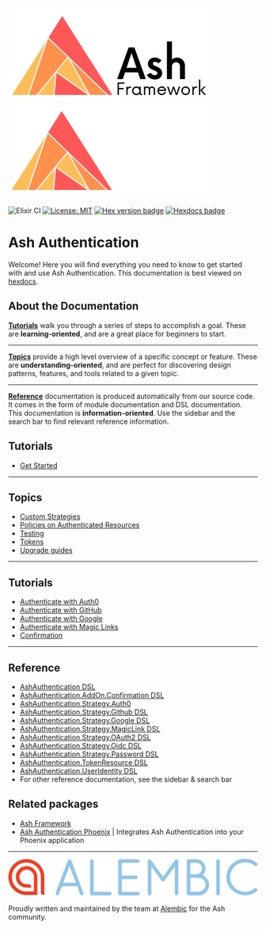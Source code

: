 ![Logo](https://github.com/ash-project/ash/blob/main/logos/cropped-for-header-black-text.png?raw=true#gh-light-mode-only)
![Logo](https://github.com/ash-project/ash/blob/main/logos/cropped-for-header-white-text.png?raw=true#gh-dark-mode-only)

![Elixir CI](https://github.com/team-alembic/ash_authentication/workflows/Elixir%20Library/badge.svg)
[![License: MIT](https://img.shields.io/badge/License-MIT-yellow.svg)](https://opensource.org/licenses/MIT)
[![Hex version badge](https://img.shields.io/hexpm/v/ash_authentication.svg)](https://hex.pm/packages/ash_authentication)
[![Hexdocs badge](https://img.shields.io/badge/docs-hexdocs-purple)](https://hexdocs.pm/ash_authentication)

# Ash Authentication

Welcome! Here you will find everything you need to know to get started with and use Ash Authentication. This documentation is best viewed on [hexdocs](https://hexdocs.pm/ash_authentication).

## About the Documentation

[**Tutorials**](#tutorials) walk you through a series of steps to accomplish a goal. These are **learning-oriented**, and are a great place for beginners to start.

---

[**Topics**](#topics) provide a high level overview of a specific concept or feature. These are **understanding-oriented**, and are perfect for discovering design patterns, features, and tools related to a given topic.

---

[**Reference**](#reference) documentation is produced automatically from our source code. It comes in the form of module documentation and DSL documentation. This documentation is **information-oriented**. Use the sidebar and the search bar to find relevant reference information.

## Tutorials

- [Get Started](documentation/tutorials/get-started.md)

---

## Topics

- [Custom Strategies](documentation/topics/custom-strategy.md)
- [Policies on Authenticated Resources](documentation/topics/policies-on-authentication-resources.md)
- [Testing](documentation/topics/testing.md)
- [Tokens](documentation/topics/tokens.md)
- [Upgrade guides](documentation/topics/upgrading.md)

---

## Tutorials

- [Authenticate with Auth0](documentation/tutorials/auth0.md)
- [Authenticate with GitHub](documentation/tutorials/github.md)
- [Authenticate with Google](documentation/tutorials/google.md)
- [Authenticate with Magic Links](documentation/tutorials/magic-links.md)
- [Confirmation](documentation/tutorials/confirmation.md)

---

## Reference

- [AshAuthentication DSL](documentation/dsls/DSL:-AshAuthentication.md)
- [AshAuthentication.AddOn.Confirmation DSL](documentation/dsls/DSL:-AshAuthentication.AddOn.Confirmation.md)
- [AshAuthentication.Strategy.Auth0](documentation/dsls/DSL:-AshAuthentication.Strategy.Auth0.md)
- [AshAuthentication.Strategy.Github DSL](documentation/dsls/DSL:-AshAuthentication.Strategy.Github.md)
- [AshAuthentication.Strategy.Google DSL](documentation/dsls/DSL:-AshAuthentication.Strategy.Google.md)
- [AshAuthentication.Strategy.MagicLink DSL](documentation/dsls/DSL:-AshAuthentication.Strategy.MagicLink.md)
- [AshAuthentication.Strategy.OAuth2 DSL](documentation/dsls/DSL:-AshAuthentication.Strategy.OAuth2.md)
- [AshAuthentication.Strategy.Oidc DSL](documentation/dsls/DSL:-AshAuthentication.Strategy.Oidc.md)
- [AshAuthentication.Strategy.Password DSL](documentation/dsls/DSL:-AshAuthentication.Strategy.Password.md)
- [AshAuthentication.TokenResource DSL](documentation/dsls/DSL:-AshAuthentication.TokenResource.md)
- [AshAuthentication.UserIdentity DSL](documentation/dsls/DSL:-AshAuthentication.UserIdentity.md)
- For other reference documentation, see the sidebar & search bar

## Related packages

- [Ash Framework](https://hexdocs.pm/ash)
- [Ash Authentication Phoenix](https://hexdocs.pm/ash_authentication_phoenix) | Integrates Ash Authentication into your Phoenix application

---

[![Alembic](logos/alembic.png)](https://alembic.com.au)

Proudly written and maintained by the team at [Alembic](https://alembic.com.au) for the Ash community.
